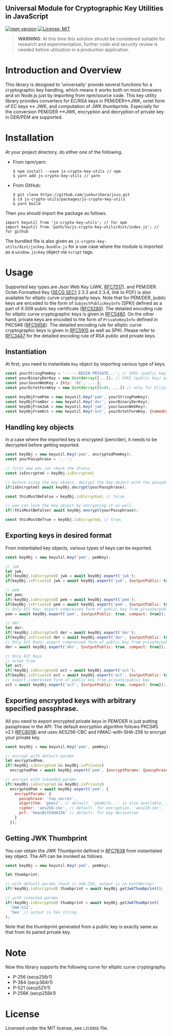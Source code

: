 Universal Module for Cryptographic Key Utilities in JavaScript
--
[![npm version](https://badge.fury.io/js/js-crypto-key-utils.svg)](https://badge.fury.io/js/js-crypto-key-utils)
[![License: MIT](https://img.shields.io/badge/License-MIT-yellow.svg)](https://opensource.org/licenses/MIT)


> **WARNING**: At this time this solution should be considered suitable for research and experimentation, further code and security review is needed before utilization in a production application.

# Introduction and Overview
This library is designed to 'universally' provide several functions for a cryptographic key handling, which means it works both on most browsers and on Node.js just by importing from npm/source code. This key utility library provides converters for EC/RSA keys in PEM/DER<->JWK, octet form of EC keys <-> JWK, and computation of JWK thumbprints. Especially for the conversion PEM/DER <->JWK, encryption and decryption of private key in DER/PEM are supported.

# Installation
At your project directory, do either one of the following.

- From npm/yarn:
  ```shell
  $ npm install --save js-crypto-key-utils // npm
  $ yarn add js-crypto-key-utils // yarn
  ```
- From GitHub:
  ```shell
  $ git clone https://github.com/junkurihara/jscu.git
  $ cd js-crypto-utils/packages/js-crypto-key-utils
  & yarn build
  ```

Then you should import the package as follows.

```shell
import keyutil from 'js-crypto-key-utils'; // for npm
import keyutil from 'path/to/js-crypto-key-utils/dist/index.js'; // for github
```

The bundled file is also given as `js-crypto-key-utils/dist/jsckey.bundle.js` for a use case where the module is imported as a `window.jsckey` object via `script` tags.


# Usage
Supported key types are Json Web Key (JWK, [RFC7517](https://tools.ietf.org/html/rfc7517)), and PEM/DER. Octet-Formatted Key ([SECG SEC1](http://www.secg.org/sec1-v2.pdf) 2.3.3 and 2.3.4, link to PDF) is also available for elliptic curve cryptography keys. Note that for PEM/DER, public keys are encoded to the form of `SubjectPublicKeyInfo` (SPKI) defined as a part of X.509 public key certificate ([RFC5280](https://tools.ietf.org/html/rfc5280)). The detailed encoding rule for elliptic curve cryptographic keys is given in [RFC5480](https://tools.ietf.org/html/rfc5480). On the other hand, private keys are encoded to hte form of `PrivateKeyInfo` defined in PKCS#8 ([RFC5958](https://tools.ietf.org/html/rfc5958)). The detailed encoding rule for elliptic curve cryptographic keys is given in [RFC5915](https://tools.ietf.org/html/rfc5915) as well as SPKI. Please refer to [RFC3447](https://tools.ietf.org/html/rfc3447) for the detailed encoding rule of RSA public and private keys.

## Instantiation
At first, you need to instantiate `Key` object by importing various type of keys.

```javascript
const yourStringPemKey = '------BEGIN PRIVATE...'; // SPKI (public key) or PKCS8 (either encrypted or plaintext private key)
const yourBinaryDerKey = new Uint8Array([...]); // SPKI (public key) or PKCS8 (either encrypted or plaintext private key)
const yourJasonWebKey = {kty: 'EC', ... };
const yourOctetFormKey = new Uint8Array([0x04, ...]) // only for Elliptic Curve Crypto Key.

const keyObjFromPem = new keyutil.Key('pem', yourStringPemKey);
const keyObjFromDer = new keyutil.Key('der', yourBinaryDerKey);
const keyObjFromJwk = new keyutil.Key('jwk', yourJasonWebKey);
const keyObjFromOct = new keyutil.Key('oct', yourOctetFormKey, {namedCurve: '...'}); //namedCurve like 'P-256K' is required.
```

## Handling key objects
In a case where the imported key is encrypted (pem/der), it needs to be decrypted before getting exported.
```javascript
const keyObj = new keyutil.Key('pem', encryptedPemKey);
const yourPassphrase = '...';

// first now you can check the status
const isEncrypted = keyObj.isEncrypted;

// before using the key object, decrypt the key object with the passphrase.
if(isEncrypted) await keyObj.decrypt(yourPassphrase);

const thisMustBeFalse = keyObj.isEncrypted; // false

// you can lock the key object by encrypting it as well.
if(!thisMustBeFalse) await keyObj.encrypt(yourPassphrase);

const thisMustBeTrue = keyObj.isEncrypted; // true;
```

## Exporting keys in desired format
From instantiated key objects, various types of keys can be exported.
```javascript
const keyObj = new keyutil.Key('pem', pemKey);

// jwk
let jwk;
if(!keyObj.isEncrypted) jwk = await keyObj.export('jwk');
if(keyObj.isPrivate) jwk = await keyObj.export('jwk', {outputPublic: true}); // export public key from private key.

// pem
let pem;
if(!keyObj.isEncrypted) pem = await keyObj.export('pem');
if(keyObj.isPrivate) pem = await keyObj.export('pem', {outputPublic: true}); // export public key from private key.
// Only ECC Key: export compressed form of public key from private/public key.
pem = await keyObj.export('pem', {outputPublic: true, compact: true});

// der
let der;
if(!keyObj.isEncrypted) der = await keyObj.export('der');
if(keyObj.isPrivate) der = await keyObj.export('der', {outputPublic: true}); // export public key from private key.
// Only ECC Keys: export compressed form of public key from private/public key.
der = await keyObj.export('der', {outputPublic: true, compact: true});

// Only ECC Keys
// octet from
let oct;
if(!keyObj.isEncrypted) oct = await keyObj.export('oct');
if(keyObj.isPrivate) oct = await keyObj.export('oct', {outputPublic: true}); // export public key from private key.
// export compressed form of public key from private/public key.
oct = await keyObj.export('oct', {outputPublic: true, compact: true});
```


## Exporting encrypted keys with arbitrary specified passphrase.
All you need to export encrypted private keys in PEM/DER is just putting passphrase in the API. The default encryption algorithm follows PKCS#5 v2.1 ([RFC8018](https://tools.ietf.org/html/rfc8018)) and uses AES256-CBC and HMAC-with-SHA-256 to encrypt your private key.
```javascript
const keyObj = new keyutil.Key('pem', pemKey);

// encrypt with default params
let encryptedPem;
if(!keyObj.isEncrypted && keyObj.isPrivate)
  encryptedPem = await keyObj.export('pem', {encryptParams: {passphrase: 'top secret'}});

// encrypt with intended params
if(!keyObj.isEncrypted && keyObj.isPrivate)
  encryptedPem = await keyObj.export('pem', {
    encryptParams: {
      passphrase: 'top secret',
      algorithm: 'pbes2', // default. 'pbeWith...' is also available, i.e., pbes1.
      cipher: 'aes256-cbc', // default. for encryption. 'aes128-cbc', 'aes192-cbc'(only node), 'des-ede3-cbc' are available as well.
      prf: 'hmacWithSHA256' // default. for key derivation
    }
  });
```

## Getting JWK Thumbprint
You can obtain the JWK Thumbprint defined in [RFC7638](https://tools.ietf.org/html/rfc7638) from instantiated key object. The API can be invoked as follows.
```javascript
const keyObj = new keyutil.Key('pem', pemKey);

let thumbprint;

// with default params (hash is SHA-256, output is in Uint8Array)
if(!keyObj.isEncrypted) thumbprint = await keyObj.getJwkThumbprint();

// with intented params
if(!keyObj.isEncrypted) thumbprint = await keyObj.getJwkThumbprint(
  'SHA-512',
  'hex' // output is hex string
);
```
Note that the thumbprint generated from a public key is exactly same as that from its paired private key.

# Note
Now this library supports the following curve for elliptic curve cryptography.
- P-256 (secp256r1)
- P-384 (secp384r1)
- P-521 (secp521r1)
- P-256K (secp256k1)

# License
Licensed under the MIT license, see `LICENSE` file.
